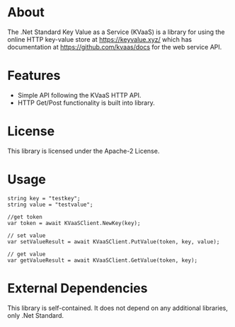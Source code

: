About
=============================

The .Net Standard Key Value as a Service (KVaaS) is a library for using the online HTTP key-value store at https://keyvalue.xyz/ which has documentation at https://github.com/kvaas/docs for the web service API.

Features
========

* Simple API following the KVaaS HTTP API.
* HTTP Get/Post functionality is built into library.

License
===============================

This library is licensed under the Apache-2 License.

Usage
===============================

    string key = "testkey";
    string value = "testvalue";

	//get token
    var token = await KVaaSClient.NewKey(key);

    // set value
    var setValueResult = await KVaaSClient.PutValue(token, key, value);
    
    // get value
    var getValueResult = await KVaaSClient.GetValue(token, key);    
    

External Dependencies
=====================================
This library is self-contained. It does not depend on any additional libraries, only .Net Standard.